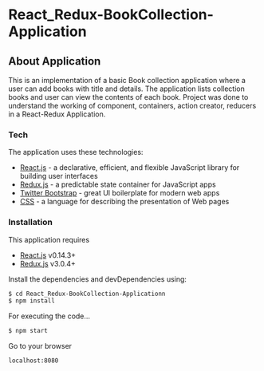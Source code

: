# React_Redux-BookCollection-Application

## About Application
This is an implementation of a basic Book collection application where a user can add books with title and details. The application lists collection books and user can view the contents of each book. Project was done to understand the working of component, containers, action creator, reducers in a React-Redux Application.

  
### Tech

The application uses these technologies:
* [React.js] - a declarative, efficient, and flexible JavaScript library for building user interfaces
* [Redux.js] - a predictable state container for JavaScript apps
* [Twitter Bootstrap] - great UI boilerplate for modern web apps
* [CSS] - a language for describing the presentation of Web pages


### Installation

This application requires 
* [React.js](https://facebook.github.io/react/) v0.14.3+ 
* [Redux.js](http://redux.js.org/) v3.0.4+

Install the dependencies and devDependencies using:

```sh
$ cd React_Redux-BookCollection-Applicationn
$ npm install
```

For executing the code...

```sh
$ npm start
```
Go to your browser 
```sh
localhost:8080
```

   [React.js]: <https://facebook.github.io/react/>
   [Redux.js]: <http://redux.js.org/>
   [Twitter Bootstrap]: <http://twitter.github.com/bootstrap/>
   [CSS]: <https://www.w3.org/Style/CSS/Overview.en.html>
   
